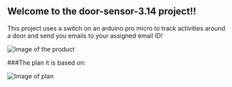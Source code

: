## Welcome to the door-sensor-3.14 project!!

This project uses a switch on an arduino pro micro to track activities around a door and send you emails to your assigned email ID!

![Image of the product](http://i.imgur.com/QAQWalH.jpg)

###The plan it is based on:

![Image of plan](http://imgur.com/Qi35yQa)
